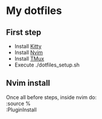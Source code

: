 # My dotfiles

## First step
- Install [Kitty](https://github.com/kovidgoyal/kitty)
- Install [Nvim](https://github.com/neovim/neovim)
- Install [TMux](https://github.com/tmux/tmux.git)
- Execute ./dotfiles_setup.sh

## Nvim install
Once all before steps, inside nvim do:  
:source %  
:PluginInstall
